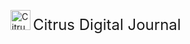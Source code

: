 <div>
       <p>
              <img
                     width="32"
                     src="https://piskel-imgstore-b.appspot.com/img/08ffd482-c0e2-11ec-9fcc-d53fcae61d83.gif"
                     alt="Citrus Logo"
              />
              <span style='font-size: 18pt'>Citrus Digital Journal</span>
       </p>
</div>
